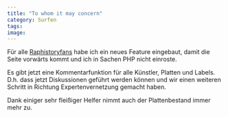 ```yaml
---
title: "To whom it may concern"
category: Surfen
tags: 
image: 
---
```


Für alle [Raphistoryfans](http://www.raphistory.net) habe ich ein neues Feature eingebaut, damit die Seite vorwärts kommt und ich in Sachen PHP nicht einroste.  

  

Es gibt jetzt eine Kommentarfunktion für alle Künstler, Platten und Labels. D.h. dass jetzt Diskussionen geführt werden können und wir einen weiteren Schritt in Richtung Expertenvernetzung gemacht haben.  

  

Dank einiger sehr fleißiger Helfer nimmt auch der Plattenbestand immer mehr zu.